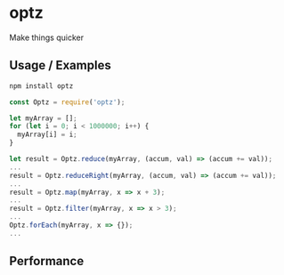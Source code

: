 # optz

Make things quicker

## Usage / Examples

```js
npm install optz
```

```js
const Optz = require('optz');

let myArray = [];
for (let i = 0; i < 1000000; i++) {
  myArray[i] = i;
}

let result = Optz.reduce(myArray, (accum, val) => (accum += val));
...
result = Optz.reduceRight(myArray, (accum, val) => (accum += val));
...
result = Optz.map(myArray, x => x + 3);
...
result = Optz.filter(myArray, x => x > 3);
...
Optz.forEach(myArray, x => {});
...
```

## Performance
